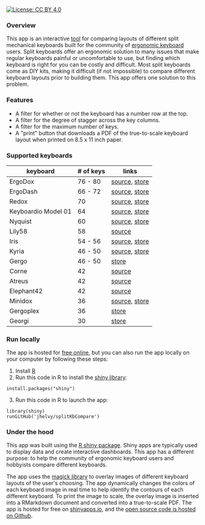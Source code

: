[![License: CC BY 4.0](https://img.shields.io/badge/License-CC%20BY%204.0-lightgrey.svg)](https://creativecommons.org/licenses/by/4.0/)

<a href="https://github.com/jhelvy/splitKbCompare" target="_blank">
<i class="fa fa-github fa-lg"></i></a>

### Overview

This app is an interactive [tool](https://jhelvy.shinyapps.io/splitkbcompare/) for comparing layouts of different split mechanical keyboards built for the community of [ergonomic keyboard](https://www.reddit.com/r/ErgoMechKeyboards/) users. Split keyboards offer an ergonomic solution to many issues that make regular keyboards painful or uncomfortable to use, but finding which keyboard is right for you can be costly and difficult. Most split keyboards come as DIY kits, making it difficult (if not impossible) to compare different keyboard layouts prior to building them. This app offers one solution to this problem.

### Features

- A filter for whether or not the keyboard has a number row at the top.
- A filter for the degree of stagger across the key columns.
- A filter for the maximum number of keys.
- A "print" button that downloads a PDF of the true-to-scale keyboard layout when printed on 8.5 x 11 inch paper.

### Supported keyboards

keyboard | # of keys | links
---------|-----------|---------------
ErgoDox  | 76 - 80   | [source](https://github.com/Ergodox-io/ErgoDox), [store](https://ergodox-ez.com/)
ErgoDash | 66 - 72   | [source](https://github.com/omkbd/ErgoDash), [store](https://falba.tech/)
Redox    | 70        | [source](https://github.com/mattdibi/redox-keyboard), [store](https://falba.tech/)
Keyboardio Model 01 | 64      | [source](https://github.com/keyboardio), [store](https://shop.keyboard.io/products/model-01-keyboard)
Nyquist  | 60        | [source](https://github.com/keebio/nyquist-case), [store](https://keeb.io/)
Lily58   | 58        | [source](https://github.com/kata0510/Lily58)
Iris     | 54 - 56   | [source](https://github.com/keebio/iris-case), [store](https://keeb.io/)
Kyria    | 46 - 50   | [source](https://github.com/splitkb/kyria), [store](https://splitkb.com/)
Gergo    | 46 - 50   | [store](https://www.gboards.ca/)
Corne    | 42        | [source](https://github.com/foostan/crkbd)
Atreus   | 42        | [source](https://github.com/technomancy/atreus)
Elephant42 | 42      | [source](https://github.com/illness072/elephant42)
Minidox  | 36        | [source](https://github.com/dotdash32/Cases/tree/master/Minidox), [store](https://falba.tech/)
Gergoplex | 36       | [store](https://www.gboards.ca/)
Georgi   | 30        | [store](https://www.gboards.ca/)

### Run locally

The app is hosted for [free online](https://jhelvy.shinyapps.io/splitkbcompare/), but you can also run the app locally on your computer by following these steps:

1. Install [R](https://cloud.r-project.org/)
2. Run this code in R to install the [shiny library](https://shiny.rstudio.com/):

```
install.packages("shiny")
```

3. Run this code in R to launch the app:

```
library(shiny)
runGitHub('jhelvy/splitKbCompare')
```

### Under the hood

This app was built using the [R shiny package](https://shiny.rstudio.com/). Shiny apps are typically used to display data and create interactive dashboards. This app has a different purpose: to help the community of ergonomic keyboard users and hobbyists compare different keyboards.

The app uses the [magick library](https://cran.r-project.org/web/packages/magick/vignettes/intro.html) to overlay images of different keyboard layouts of the user's choosing. The app dynamically changes the colors of each keyboard image in real time to help identify the contours of each different keyboard. To print the image to scale, the overlay image is inserted into a RMarkdown document and converted into a true-to-scale PDF. The app is hosted for free on [shinyapps.io](https://www.shinyapps.io/), and the [open source code is hosted on Github](https://github.com/jhelvy/splitKbCompare).
